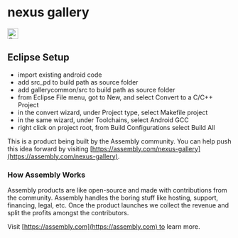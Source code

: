 # nexus gallery

<a href="https://assembly.com/nexus-gallery/bounties?utm_campaign=assemblage&utm_source=nexus-gallery&utm_medium=repo_badge"><img src="https://asm-badger.herokuapp.com/nexus-gallery/badges/tasks.svg" height="24px" alt="Open Tasks" /></a>

## Eclipse Setup
+ import existing android code
+ add src_pd to build path as source folder
+ add gallerycommon/src to build path as source folder
+ from Eclipse File menu, got to New, and select Convert to a C/C++ Project
+ in the convert wizard, under Project type, select Makefile project
+ in the same wizard, under Toolchains, select Android GCC
+ right click on project root, from Build Configurations select Build All

This is a product being built by the Assembly community. You can help push this idea forward by visiting [https://assembly.com/nexus-gallery](https://assembly.com/nexus-gallery).

### How Assembly Works

Assembly products are like open-source and made with contributions from the community. Assembly handles the boring stuff like hosting, support, financing, legal, etc. Once the product launches we collect the revenue and split the profits amongst the contributors.

Visit [https://assembly.com](https://assembly.com) to learn more.
